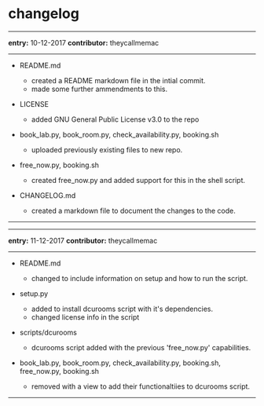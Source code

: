 # changelog

---

__entry:__ 10-12-2017
__contributor:__ theycallmemac

---

  - README.md
      - created a README markdown file in the intial commit.
      - made some further ammendments to this.

  - LICENSE
      - added GNU General Public License v3.0 to the repo

  - book_lab.py, book_room.py, check_availability.py, booking.sh
      - uploaded previously existing files to new repo.

  - free_now.py, booking.sh
    - created free_now.py and added support for this in the shell script.

  - CHANGELOG.md
    - created a markdown file to document the changes to the code.

---

---

__entry:__ 11-12-2017
__contributor:__ theycallmemac

---

  - README.md
      - changed to include information on setup and how to run the script.

  - setup.py
    - added to install dcurooms script with it's dependencies.
    - changed license info in the script

  - scripts/dcurooms
    - dcurooms script added with the previous 'free_now.py' capabilities.

  - book_lab.py, book_room.py, check_availability.py, booking.sh, free_now.py, booking.sh
    - removed with a view to add their functionaltiies to dcurooms script.

---


